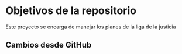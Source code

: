 # Objetivos de la repositorio

Este proyecto se encarga de manejar los planes de la liga de la justicia


## Cambios desde GitHub
